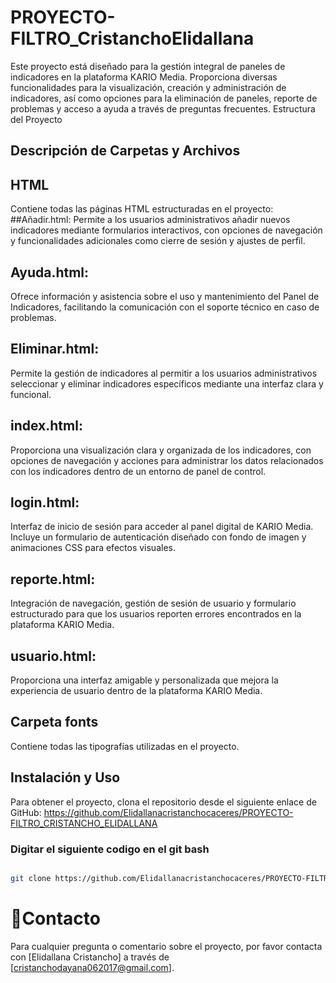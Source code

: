 # PROYECTO-FILTRO_CristanchoElidallana
Este proyecto está diseñado para la gestión integral de paneles de indicadores en la plataforma KARIO Media. Proporciona diversas funcionalidades para la visualización, creación y administración de indicadores, así como opciones para la eliminación de paneles, reporte de problemas y acceso a ayuda a través de preguntas frecuentes.
Estructura del Proyecto
 
## Descripción de Carpetas y Archivos

## HTML
Contiene todas las páginas HTML estructuradas en el proyecto:
##Añadir.html: Permite a los usuarios administrativos añadir nuevos indicadores mediante formularios interactivos, con opciones de navegación y funcionalidades adicionales como cierre de sesión y ajustes de perfil.
## Ayuda.html: 
Ofrece información y asistencia sobre el uso y mantenimiento del Panel de Indicadores, facilitando la comunicación con el soporte técnico en caso de problemas.
## Eliminar.html: 
Permite la gestión de indicadores al permitir a los usuarios administrativos seleccionar y eliminar indicadores específicos mediante una interfaz clara y funcional.
## index.html: 
Proporciona una visualización clara y organizada de los indicadores, con opciones de navegación y acciones para administrar los datos relacionados con los indicadores dentro de un entorno de panel de control.
## login.html: 
Interfaz de inicio de sesión para acceder al panel digital de KARIO Media. Incluye un formulario de autenticación diseñado con fondo de imagen y animaciones CSS para efectos visuales.
## reporte.html:
Integración de navegación, gestión de sesión de usuario y formulario estructurado para que los usuarios reporten errores encontrados en la plataforma KARIO Media.
## usuario.html: 
Proporciona una interfaz amigable y personalizada que mejora la experiencia de usuario dentro de la plataforma KARIO Media.
## Carpeta fonts
Contiene todas las tipografías utilizadas en el proyecto.
## Instalación y Uso
Para obtener el proyecto, clona el repositorio desde el siguiente enlace de GitHub: https://github.com/Elidallanacristanchocaceres/PROYECTO-FILTRO_CRISTANCHO_ELIDALLANA
### Digitar el siguiente codigo en el git bash
```bash

git clone https://github.com/Elidallanacristanchocaceres/PROYECTO-FILTRO_CRISTANCHO_ELIDALLANA
```
# 📱Contacto
   Para cualquier pregunta o comentario sobre el proyecto, por favor contacta con [Elidallana Cristancho] a través de [cristanchodayana062017@gmail.com].

